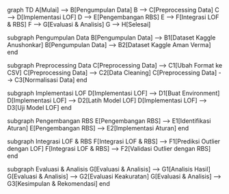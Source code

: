 graph TD
A[Mulai] --> B[Pengumpulan Data]
B --> C[Preprocessing Data]
C --> D[Implementasi LOF]
D --> E[Pengembangan RBS]
E --> F[Integrasi LOF & RBS]
F --> G[Evaluasi & Analisis]
G --> H[Selesai]

subgraph Pengumpulan Data
B[Pengumpulan Data] --> B1[Dataset Kaggle Anushonkar]
B[Pengumpulan Data] --> B2[Dataset Kaggle Aman Verma]
end

subgraph Preprocessing Data
C[Preprocessing Data] --> C1[Ubah Format ke CSV]
C[Preprocessing Data] --> C2[Data Cleaning]
C[Preprocessing Data] --> C3[Normalisasi Data]
end

subgraph Implementasi LOF
D[Implementasi LOF] --> D1[Buat Environment]
D[Implementasi LOF] --> D2[Latih Model LOF]
D[Implementasi LOF] --> D3[Uji Model LOF]
end

subgraph Pengembangan RBS
E[Pengembangan RBS] --> E1[Identifikasi Aturan]
E[Pengembangan RBS] --> E2[Implementasi Aturan]
end

subgraph Integrasi LOF & RBS
F[Integrasi LOF & RBS] --> F1[Prediksi Outlier dengan LOF]
F[Integrasi LOF & RBS] --> F2[Validasi Outlier dengan RBS]
end

subgraph Evaluasi & Analisis
G[Evaluasi & Analisis] --> G1[Analisis Hasil]
G[Evaluasi & Analisis] --> G2[Evaluasi Keakuratan]
G[Evaluasi & Analisis] --> G3[Kesimpulan & Rekomendasi]
end

